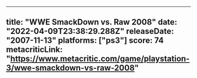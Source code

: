 
---
title: "WWE SmackDown vs. Raw 2008"
date: "2022-04-09T23:38:29.288Z"
releaseDate: "2007-11-13"
platforms: ["ps3"]
score: 74
metacriticLink: "https://www.metacritic.com/game/playstation-3/wwe-smackdown-vs-raw-2008"
---
